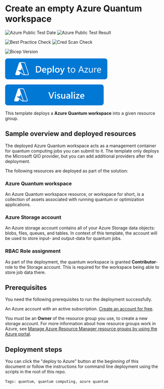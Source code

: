 # Create an empty Azure Quantum workspace

![Azure Public Test Date](https://azurequickstartsservice.blob.core.windows.net/badges/quickstarts/microsoft.quantum/azure-quantum-create/PublicLastTestDate.svg)
![Azure Public Test Result](https://azurequickstartsservice.blob.core.windows.net/badges/quickstarts/microsoft.quantum/azure-quantum-create/PublicDeployment.svg)

![Best Practice Check](https://azurequickstartsservice.blob.core.windows.net/badges/quickstarts/microsoft.quantum/azure-quantum-create/BestPracticeResult.svg)
![Cred Scan Check](https://azurequickstartsservice.blob.core.windows.net/badges/quickstarts/microsoft.quantum/azure-quantum-create/CredScanResult.svg)

![Bicep Version](https://azurequickstartsservice.blob.core.windows.net/badges/quickstarts/microsoft.quantum/azure-quantum-create/BicepVersion.svg)

[![Deploy To Azure](https://raw.githubusercontent.com/Azure/azure-quickstart-templates/master/1-CONTRIBUTION-GUIDE/images/deploytoazure.svg?sanitize=true)](https://portal.azure.com/#create/Microsoft.Template/uri/https%3A%2F%2Fraw.githubusercontent.com%2FAzure%2Fazure-quickstart-templates%2Fmaster%2Fquickstarts%2Fmicrosoft.quantum%2Fazure-quantum-create%2Fazuredeploy.json)

[![Visualize](https://raw.githubusercontent.com/Azure/azure-quickstart-templates/master/1-CONTRIBUTION-GUIDE/images/visualizebutton.svg?sanitize=true)](http://armviz.io/#/?load=https%3A%2F%2Fraw.githubusercontent.com%2FAzure%2Fazure-quickstart-templates%2Fmaster%2Fquickstarts%2Fmicrosoft.quantum%2Fazure-quantum-create%2Fazuredeploy.json)

This template deploys a **Azure Quantum workspace** into a given resource group.

## Sample overview and deployed resources

The deployed Azure Quantum workspace acts as a management container for quantum computing jobs you can submit to it. The template only deploys the Microsoft QIO provider, but you can add additional providers after the deployment.

The following resources are deployed as part of the solution:

### Azure Quantum workspace

An Azure Quantum workspace resource, or workspace for short, is a collection of assets associated with running quantum or optimization applications.

### Azure Storage account

An Azure storage account contains all of your Azure Storage data objects: blobs, files, queues, and tables. In context of this template, the account will be used to store input- and output-data for quantum jobs.

### RBAC Role assignment

As part of the deployment, the quantum workspace is granted **Contributor**-role to the Storage account. This is required for the workspace being able to store job data there.

## Prerequisites

You need the following prerequisites to run the deployment successfully.

An Azure account with an active subscription. [Create an account for free](https://azure.microsoft.com/free/).

You must be an **Owner** of the resource group you use, to create a new storage account. For more information about how resource groups work in Azure, see [Manage Azure Resource Manager resource groups by using the Azure portal](https://docs.microsoft.com/azure/azure-resource-manager/management/manage-resource-groups-portal).

## Deployment steps

You can click the "deploy to Azure" button at the beginning of this document or follow the instructions for command line deployment using the scripts in the root of this repo.

`Tags: quantum, quantum computing, azure quantum`
